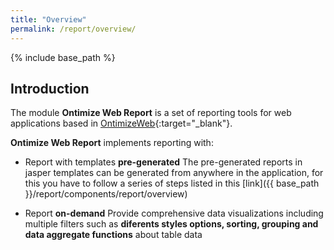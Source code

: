 ```yaml
---
title: "Overview"
permalink: /report/overview/
---
```


{% include base_path %}

## Introduction

The module **Ontimize Web Report**  is a set of reporting tools for web applications based in [OntimizeWeb](https://github.com/OntimizeWeb/ontimize-web-ngx){:target="_blank"}.

**Ontimize Web Report** implements reporting with:

* Report with templates **pre-generated**
The pre-generated reports in jasper templates can be generated from anywhere in the application, for this you have to follow a series of steps listed in this [link]({{ base_path }}/report/components/report/overview)

* Report **on-demand**
Provide comprehensive data visualizations including multiple filters such as  **diferents styles options, sorting, grouping and data aggregate functions** about table data



